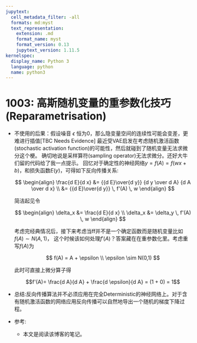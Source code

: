 ```yaml
---
jupytext:
  cell_metadata_filter: -all
  formats: md:myst
  text_representation:
    extension: .md
    format_name: myst
    format_version: 0.13
    jupytext_version: 1.11.5
kernelspec:
  display_name: Python 3
  language: python
  name: python3
---
```


# 1003: 高斯随机变量的重参数化技巧(Reparametrisation)

- 不使用的后果：假设噪音 $\epsilon$ 恒为0，那么隐变量空间的连续性可能会变差，更难进行插值[TBC Needs Evidence]
  最近受VAE启发在考虑随机激活函数(stochastic activation function)的可能性，然后就碰到了随机变量无法求微分这个梗。
  确切地说是采样算符(sampling operator)无法求微分。还好大牛们留的代码给了我一点提示。
  回忆对于确定性的神经网络$y = f(A) = f(wx+b)$，和损失函数$E(y)$，可得如下反向传播关系:

  $$
  \begin{align}
  \frac{d E}{d x} &= {{d E}\over{d y}} {d y \over d A} {d A \over d x} \\
                  &= {{d E}\over{d y}} \, f'(A) \, w
  \end{align}
  $$

  简洁起见令

  $$
  \begin{align}
  \delta_x &= \frac{d E}{d x} \\
  \delta_x &= \delta_y \, f'(A) \, w
  \end{align}
  $$

  考虑完经典情况后，接下来考虑当ff并不是一个确定函数而是随机变量比如$f(A)\sim N(A,1)$，
  这个时候该如何处理$f'(A)$？答案藏在在重参数化里。考虑重写$f(A)$为

  $$
  f(A) = A + \epsilon \\ \epsilon \sim N(0,1)
  $$

  此时可直接上微分算子得

  $$f'(A)= \frac{d A}{d A} + \frac{d \epsilon}{d A} = (1 + 0) = 1$$

- 总结:反向传播算法并不必须应用在完全Deterministic的神经网络上。对于含有随机激活函数的网络应用反向传播可以自然地导出一个随机的梯度下降过程。
- 参考:
  - 本文是阅读该博客的笔记。


